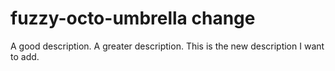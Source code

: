 # fuzzy-octo-umbrella change

A good description. A greater description. This is the new description I want to add.
